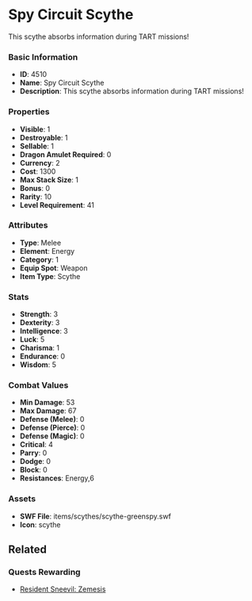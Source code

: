 # Spy Circuit Scythe

This scythe absorbs information during TART missions!

### Basic Information

- **ID**: 4510
- **Name**: Spy Circuit Scythe
- **Description**: This scythe absorbs information during TART missions!

### Properties

- **Visible**: 1
- **Destroyable**: 1
- **Sellable**: 1
- **Dragon Amulet Required**: 0
- **Currency**: 2
- **Cost**: 1300
- **Max Stack Size**: 1
- **Bonus**: 0
- **Rarity**: 10
- **Level Requirement**: 41

### Attributes

- **Type**: Melee
- **Element**: Energy
- **Category**: 1
- **Equip Spot**: Weapon
- **Item Type**: Scythe

### Stats

- **Strength**: 3
- **Dexterity**: 3
- **Intelligence**: 3
- **Luck**: 5
- **Charisma**: 1
- **Endurance**: 0
- **Wisdom**: 5

### Combat Values

- **Min Damage**: 53
- **Max Damage**: 67
- **Defense (Melee)**: 0
- **Defense (Pierce)**: 0
- **Defense (Magic)**: 0
- **Critical**: 4
- **Parry**: 0
- **Dodge**: 0
- **Block**: 0
- **Resistances**: Energy,6

### Assets

- **SWF File**: items/scythes/scythe-greenspy.swf
- **Icon**: scythe

## Related

### Quests Rewarding

- [Resident Sneevil: Zemesis](../quests/677-resident-sneevil-zemesis.md)

